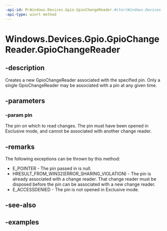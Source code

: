 ```yaml
---
-api-id: M:Windows.Devices.Gpio.GpioChangeReader.#ctor(Windows.Devices.Gpio.GpioPin)
-api-type: winrt method
---
```


<!-- Method syntax.
public GpioChangeReader.GpioChangeReader(GpioPin pin)
-->

# Windows.Devices.Gpio.GpioChangeReader.GpioChangeReader

## -description
Creates a new GpioChangeReader associated with the specified pin. Only a single GpioChangeReader may be associated with a pin at any given time.

## -parameters

### -param pin
The pin on which to read changes. The pin must have been opened in Exclusive mode, and cannot be associated with another change reader.

## -remarks
The following exceptions can be thrown by this method:

* E_POINTER - The pin passed in is null.
* HRESULT_FROM_WIN32(ERROR_SHARING_VIOLATION) - The pin is already associated with a change reader. That change reader must be disposed before the pin can be associated with a new change reader.
* E_ACCESSDENIED - The pin is not opened in Exclusive mode.

## -see-also

## -examples

